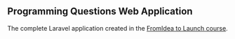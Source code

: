 ## Programming Questions Web Application

The complete Laravel application created in the [FromIdea to Launch course](https://selftaughtcoders.com/from-idea-to-launch/).